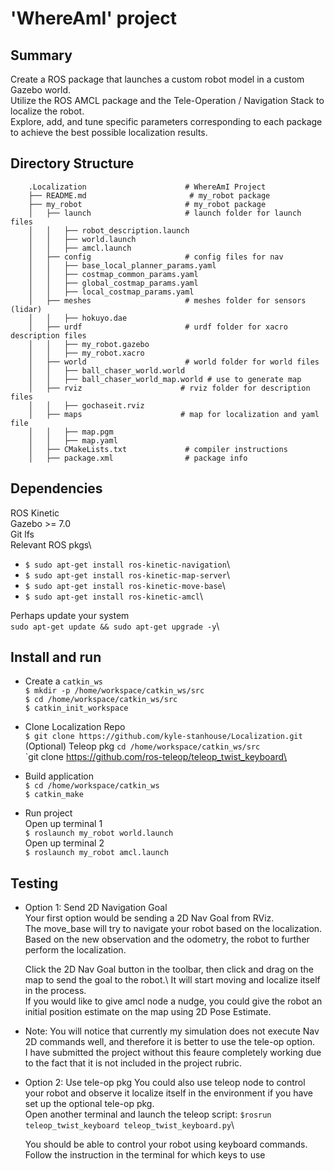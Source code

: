 # 'WhereAmI' project

## Summary

Create a ROS package that launches a custom robot model in a custom Gazebo world.\
Utilize the ROS AMCL package and the Tele-Operation / Navigation Stack to localize the robot.\
Explore, add, and tune specific parameters corresponding to each package to achieve the best possible localization results.

## Directory Structure

```
    .Localization                      # WhereAmI Project
    ├── README.md                       # my_robot package 
    ├── my_robot                       # my_robot package                   
    │   ├── launch                     # launch folder for launch files   
    │   │   ├── robot_description.launch
    │   │   ├── world.launch
    │   │   ├── amcl.launch
    │   ├── config                     # config files for nav  
    │   │   ├── base_local_planner_params.yaml
    │   │   ├── costmap_common_params.yaml
    │   │   ├── global_costmap_params.yaml
    │   │   ├── local_costmap_params.yaml    
    │   ├── meshes                     # meshes folder for sensors (lidar)
    │   │   ├── hokuyo.dae
    │   ├── urdf                       # urdf folder for xacro description files
    │   │   ├── my_robot.gazebo
    │   │   ├── my_robot.xacro
    │   ├── world                      # world folder for world files
    │   │   ├── ball_chaser_world.world
    │   │   ├── ball_chaser_world_map.world # use to generate map 
    │   ├── rviz                      # rviz folder for description files
    │   │   ├── gochaseit.rviz
    │   ├── maps                      # map for localization and yaml file
    │   │   ├── map.pgm
    │   │   ├── map.yaml    
    │   ├── CMakeLists.txt             # compiler instructions
    │   ├── package.xml                # package info
```

## Dependencies

ROS Kinetic\
Gazebo >= 7.0\
Git lfs\
Relevant ROS pkgs\
* `$ sudo apt-get install ros-kinetic-navigation`\
* `$ sudo apt-get install ros-kinetic-map-server`\
* `$ sudo apt-get install ros-kinetic-move-base`\
* `$ sudo apt-get install ros-kinetic-amcl`\

Perhaps update your system\
`sudo apt-get update && sudo apt-get upgrade -y`\

## Install and run 

* Create a `catkin_ws`\
`$ mkdir -p /home/workspace/catkin_ws/src`\
`$ cd /home/workspace/catkin_ws/src`\
`$ catkin_init_workspace`

* Clone Localization Repo\
`$ git clone https://github.com/kyle-stanhouse/Localization.git`
(Optional) Teleop pkg
`cd /home/workspace/catkin_ws/src`\
`git clone https://github.com/ros-teleop/teleop_twist_keyboard\

* Build application\
`$ cd /home/workspace/catkin_ws`\
`$ catkin_make`

* Run project\
Open up terminal 1\
`$ roslaunch my_robot world.launch`\
Open up terminal 2\
`$ roslaunch my_robot amcl.launch`

## Testing
* Option 1: Send 2D Navigation Goal\
  Your first option would be sending a 2D Nav Goal from RViz.\
  The move_base will try to navigate your robot based on the localization.\
  Based on the new observation and the odometry, the robot to further perform the localization.

  Click the 2D Nav Goal button in the toolbar, then click and drag on the map to send the goal to the robot.\ 
  It will start moving and localize itself in the process.\
  If you would like to give amcl node a nudge, you could give the robot an initial position estimate on the map using 2D Pose Estimate.

* Note: You will notice that currently my simulation does not execute Nav 2D commands well, and therefore it is better to use the tele-op option.\
        I have submitted the project without this feaure completely working due to the fact that it is not included in the project rubric.

* Option 2: Use tele-op pkg
  You could also use teleop node to control your robot and observe it localize itself in the environment if you have set up the optional tele-op pkg.\
  Open another terminal and launch the teleop script: `$rosrun teleop_twist_keyboard teleop_twist_keyboard.py`\

  You should be able to control your robot using keyboard commands. Follow the instruction in the terminal for which keys to use



